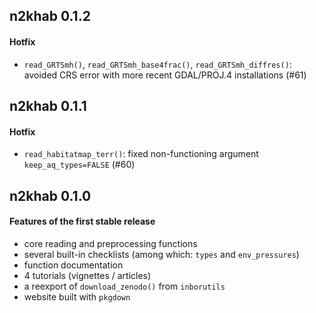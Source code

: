 ## n2khab 0.1.2

#### Hotfix

- `read_GRTSmh()`, `read_GRTSmh_base4frac()`, `read_GRTSmh_diffres()`: avoided CRS error with more recent GDAL/PROJ.4 installations (#61)

## n2khab 0.1.1

#### Hotfix

- `read_habitatmap_terr()`: fixed non-functioning argument `keep_aq_types=FALSE` (#60)

## n2khab 0.1.0

#### Features of the first stable release

- core reading and preprocessing functions
- several built-in checklists (among which: `types` and `env_pressures`)
- function documentation
- 4 tutorials (vignettes / articles)
- a reexport of `download_zenodo()` from `inborutils`
- website built with `pkgdown`
